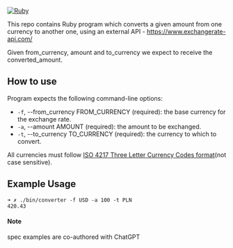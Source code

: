 [![Ruby](https://img.shields.io/badge/ruby-3.1.2-brightgreen.svg)](https://www.ruby-lang.org/en/news/2022/04/12/ruby-3-1-2-released/)

This repo contains Ruby program which converts a given amount from one currency to another one, using an
external API - https://www.exchangerate-api.com/

Given from_currency, amount and to_currency we expect to receive the converted_amount.

## How to use
Program expects the following command-line options:

- `-f`, --from_currency FROM_CURRENCY (required): the base currency for the exchange rate.
- `-a`, --amount AMOUNT (required): the amount to be exchanged.
- `-t`, --to_currency TO_CURRENCY (required): the currency to which to convert.

All currencies must follow [ISO 4217 Three Letter Currency Codes format](https://www.exchangerate-api.com/docs/supported-currencies)(not case sensitive).

## Example Usage
```
➜ ✗ ./bin/converter -f USD -a 100 -t PLN
420.43
```

#### Note
spec examples are co-authored with ChatGPT
